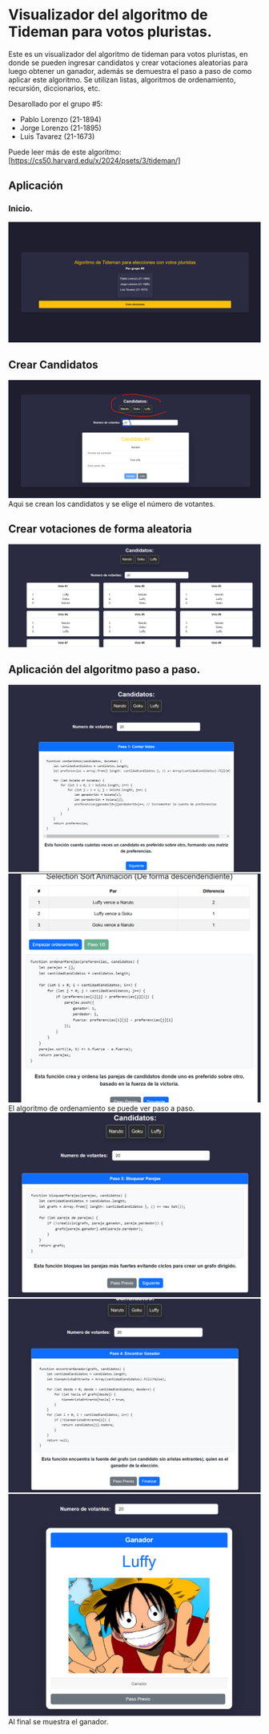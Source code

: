 # Visualizador del algoritmo de Tideman para votos pluristas.
Este es un visualizador del algoritmo de tideman para votos pluristas, en donde se pueden ingresar candidatos
y crear votaciones aleatorias para luego obtener un ganador, además se demuestra el paso a paso de como aplicar
este algoritmo. Se utilizan listas, algoritmos de ordenamiento, recursión, diccionarios, etc.

Desarollado por el grupo #5:
- Pablo Lorenzo (21-1894)
- Jorge Lorenzo (21-1895)
- Luis Tavarez (21-1673)

Puede leer más de este algoritmo: [https://cs50.harvard.edu/x/2024/psets/3/tideman/]

## Aplicación

### Inicio.
![Home](/assets//1.png)

## Crear Candidatos
![Crear Candidatos](/assets//2.png)
Aqui se crean los candidatos y se elige el número de votantes.

## Crear votaciones de forma aleatoria
![Crear votaciones](/assets/3.png)

## Aplicación del algoritmo paso a paso.
![Paso 1](/assets/a1.png)
![Paso 2](/assets/a2.png)
El algoritmo de ordenamiento se puede ver paso a paso.
![Paso 3](/assets/a3.png)
![Paso 4](/assets/a4.png)
![Paso 5](/assets/a5.png)
Al final se muestra el ganador.

